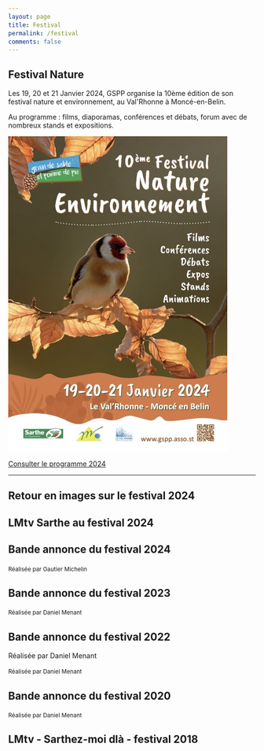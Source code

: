 ```yaml
---
layout: page
title: Festival
permalink: /festival
comments: false
---
```


## Festival Nature

Les 19, 20 et 21 Janvier 2024, GSPP organise la 10ème édition de son festival nature et environnement, au Val'Rhonne à Moncé-en-Belin.

Au programme : films, diaporamas, conférences et débats, forum avec de nombreux stands et expositions.

![alt text](festival.jpg)

[Consulter le programme 2024](/pdf/festnat-programme-2024.pdf)

---

## Retour en images sur le festival 2024

<lite-youtube videoid="tYWYXD-SfvI" playlabel="Retour en images sur le festival 2024"></lite-youtube>

## LMtv Sarthe au festival 2024

<lite-youtube videoid="tEsVVdQZ9Gc" playlabel="LMtv Sarthe au festival 2024"></lite-youtube>

## Bande annonce du festival 2024

<lite-youtube videoid="TqA5GQtwIeI" playlabel="Bande annonce festival 2024"></lite-youtube>

<small>Réalisée par Gautier Michelin</small>

## Bande annonce du festival 2023

<lite-youtube videoid="QUNwGXtfXuA" playlabel="Bande annonce festival 2023"></lite-youtube>

<small>Réalisée par Daniel Menant</small>

## Bande annonce du festival 2022

Réalisée par Daniel Menant

<lite-youtube videoid="Vw-p0JaicFw" playlabel="Bande annonce festival 2022"></lite-youtube>

<small>Réalisée par Daniel Menant</small>

## Bande annonce du festival 2020

<lite-youtube videoid="5F255OJxrVc" playlabel="Bande annonce festival 2022"></lite-youtube>

<small>Réalisée par Daniel Menant</small>

## LMtv - Sarthez-moi dlà - festival 2018

<lite-youtube videoid="zQ_is-AtGqM" playlabel="LMtv - Sarthez-moi dlà - festival 2018" params="start=58"></lite-youtube>
